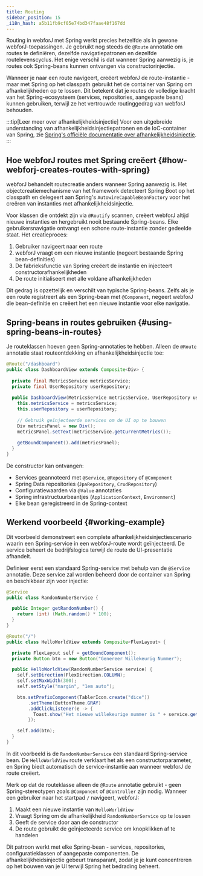 ```yaml
---
title: Routing
sidebar_position: 15
_i18n_hash: a5b11fb9cf05e74bd347faae48f167dd
---
```

Routing in webforJ met Spring werkt precies hetzelfde als in gewone webforJ-toepassingen. Je gebruikt nog steeds de `@Route` annotatie om routes te definiëren, dezelfde navigatiepatronen en dezelfde routelevenscyclus. Het enige verschil is dat wanneer Spring aanwezig is, je routes ook Spring-beans kunnen ontvangen via constructorinjectie.

Wanneer je naar een route navigeert, creëert webforJ de route-instantie - maar met Spring op het classpath gebruikt het de container van Spring om afhankelijkheden op te lossen. Dit betekent dat je routes de volledige kracht van het Spring-ecosysteem (services, repositories, aangepaste beans) kunnen gebruiken, terwijl ze het vertrouwde routinggedrag van webforJ behouden.

:::tip[Leer meer over afhankelijkheidsinjectie]
Voor een uitgebreide understanding van afhankelijkheidsinjectiepatronen en de IoC-container van Spring, zie [Spring's officiële documentatie over afhankelijkheidsinjectie](https://docs.spring.io/spring-framework/reference/core/beans/dependencies/factory-collaborators.html).
:::

## Hoe webforJ routes met Spring creëert {#how-webforj-creates-routes-with-spring}

webforJ behandelt routecreatie anders wanneer Spring aanwezig is. Het objectcreatiemechanisme van het framework detecteert Spring Boot op het classpath en delegeert aan Spring's `AutowireCapableBeanFactory` voor het creëren van instanties met afhankelijkheidsinjectie.

Voor klassen die ontdekt zijn via `@Routify` scannen, creëert webforJ altijd nieuwe instanties en hergebruikt nooit bestaande Spring-beans. Elke gebruikersnavigatie ontvangt een schone route-instantie zonder gedeelde staat. Het creatieproces:

1. Gebruiker navigeert naar een route
2. webforJ vraagt om een nieuwe instantie (negeert bestaande Spring bean-definities)
3. De fabrieksfunctie van Spring creëert de instantie en injecteert constructorafhankelijkheden
4. De route initialiseert met alle voldane afhankelijkheden

Dit gedrag is opzettelijk en verschilt van typische Spring-beans. Zelfs als je een route registreert als een Spring-bean met `@Component`, negeert webforJ die bean-definitie en creëert het een nieuwe instantie voor elke navigatie.

## Spring-beans in routes gebruiken {#using-spring-beans-in-routes}

Je routeklassen hoeven geen Spring-annotaties te hebben. Alleen de `@Route` annotatie staat routeontdekking en afhankelijkheidsinjectie toe:

```java
@Route("/dashboard")
public class DashboardView extends Composite<Div> {
  
  private final MetricsService metricsService;
  private final UserRepository userRepository;
  
  public DashboardView(MetricsService metricsService, UserRepository userRepository) {
    this.metricsService = metricsService;
    this.userRepository = userRepository;
    
    // Gebruik geïnjecteerde services om de UI op te bouwen
    Div metricsPanel = new Div();
    metricsPanel.setText(metricsService.getCurrentMetrics());
    
    getBoundComponent().add(metricsPanel);
  }
}
```

De constructor kan ontvangen:
- Services geannoteerd met `@Service`, `@Repository` of `@Component`
- Spring Data repositories (`JpaRepository`, `CrudRepository`)
- Configuratiewaarden via `@Value` annotaties
- Spring infrastructuurbeantjes (`ApplicationContext`, `Environment`)
- Elke bean geregistreerd in de Spring-context

## Werkend voorbeeld {#working-example}

Dit voorbeeld demonstreert een complete afhankelijkheidsinjectiescenario waarin een Spring-service in een webforJ-route wordt geïnjecteerd. De service beheert de bedrijfslogica terwijl de route de UI-presentatie afhandelt.

Definieer eerst een standaard Spring-service met behulp van de `@Service` annotatie. Deze service zal worden beheerd door de container van Spring en beschikbaar zijn voor injectie:

```java title="RandomNumberService.java"
@Service
public class RandomNumberService {

  public Integer getRandomNumber() {
    return (int) (Math.random() * 100);
  }
}
```

```java title="HelloWorldView.java"
@Route("/")
public class HelloWorldView extends Composite<FlexLayout> {

  private FlexLayout self = getBoundComponent();
  private Button btn = new Button("Genereer Willekeurig Nummer");

  public HelloWorldView(RandomNumberService service) {
    self.setDirection(FlexDirection.COLUMN);
    self.setMaxWidth(300);
    self.setStyle("margin", "1em auto");

    btn.setPrefixComponent(TablerIcon.create("dice"))
        .setTheme(ButtonTheme.GRAY)
        .addClickListener(e -> {
          Toast.show("Het nieuwe willekeurige nummer is " + service.getRandomNumber(), Theme.SUCCESS);
        });

    self.add(btn);
  }
}
```

In dit voorbeeld is de `RandomNumberService` een standaard Spring-service bean. De `HelloWorldView` route verklaart het als een constructorparameter, en Spring biedt automatisch de service-instantie aan wanneer webforJ de route creëert.

Merk op dat de routeklasse alleen de `@Route` annotatie gebruikt - geen Spring-stereotypen zoals `@Component` of `@Controller` zijn nodig. Wanneer een gebruiker naar het startpad `/` navigeert, webforJ:

1. Maakt een nieuwe instantie van `HelloWorldView` 
2. Vraagt Spring om de afhankelijkheid `RandomNumberService` op te lossen
3. Geeft de service door aan de constructor
4. De route gebruikt de geïnjecteerde service om knopklikken af te handelen

Dit patroon werkt met elke Spring-bean - services, repositories, configuratieklassen of aangepaste componenten. De afhankelijkheidsinjectie gebeurt transparant, zodat je je kunt concentreren op het bouwen van je UI terwijl Spring het bedrading beheert.
